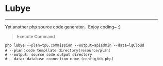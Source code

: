 # Lubye
-----
Yet another php source code generator，Enjoy coding~ :)

> Execute Command

```
php lubye --plan=tp6.commission --output=apiadmin --data=lqCloud
# --plan：code templlate directory(resource/plan)
# --output: source code output directory
# --data: database connection name (config/db.php)
```

